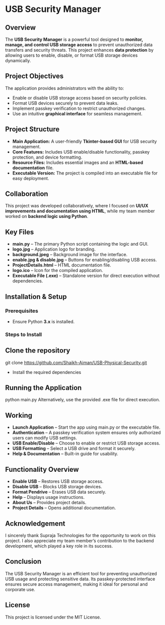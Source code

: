 # USB Security Manager  

## Overview  
The **USB Security Manager** is a powerful tool designed to **monitor, manage, and control USB storage access** to prevent unauthorized data transfers and security threats. This project enhances **data protection** by allowing users to enable, disable, or format USB storage devices dynamically.  

## Project Objectives  
The application provides administrators with the ability to:  
- Enable or disable USB storage access based on security policies.  
- Format USB devices securely to prevent data leaks.  
- Implement passkey verification to restrict unauthorized changes.  
- Use an intuitive **graphical interface** for seamless management.  

## Project Structure  
- **Main Application:** A user-friendly **Tkinter-based GUI** for USB security management.  
- **Core Features:** Includes USB enable/disable functionality, passkey protection, and device formatting.  
- **Resource Files:** Includes essential images and an **HTML-based documentation** file.  
- **Executable Version:** The project is compiled into an executable file for easy deployment.  

## Collaboration  
This project was developed collaboratively, where I focused on **UI/UX improvements and documentation using HTML**, while my team member worked on **backend logic using Python**.  

## Key Files  
- **main.py** – The primary Python script containing the logic and GUI.  
- **logo.jpg** – Application logo for branding.  
- **background.jpeg** – Background image for the interface.  
- **enable.jpg & disable.jpg** – Buttons for enabling/disabling USB access.  
- **ProjectDetails.html** – HTML documentation file.  
- **logo.ico** – Icon for the compiled application.  
- **Executable File (.exe)** – Standalone version for direct execution without dependencies.  

## Installation & Setup  
### Prerequisites  
 - Ensure Python **3.x** is installed.  

### Steps to Install  

## Clone the repository

   git clone https://github.com/Shaikh-Aiman/USB-Physical-Security.git

 - Install the required dependencies

## Running the Application  
python main.py
Alternatively, use the provided .exe file for direct execution.  

## Working  
- **Launch Application** – Start the app using main.py or the executable file.  
- **Authentication** – A passkey verification system ensures only authorized users can modify USB settings.  
- **USB Enable/Disable** – Choose to enable or restrict USB storage access.  
- **USB Formatting** – Select a USB drive and format it securely.  
- **Help & Documentation** – Built-in guide for usability.  

## Functionality Overview  
- **Enable USB** – Restores USB storage access.  
- **Disable USB** – Blocks USB storage devices.  
- **Format Pendrive** – Erases USB data securely.  
- **Help** – Displays usage instructions.  
- **About Us** – Provides project details.  
- **Project Details** – Opens additional documentation.  

## Acknowledgement  
I sincerely thank Supraja Technologies for the opportunity to work on this project. I also appreciate my team member’s contribution to the backend development, which played a key role in its success.  

## Conclusion  
The USB Security Manager is an efficient tool for preventing unauthorized USB usage and protecting sensitive data. Its passkey-protected interface ensures secure access management, making it ideal for personal and corporate use.  

## License  
This project is licensed under the MIT License.  
